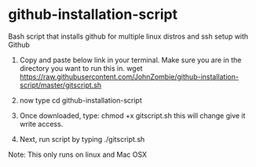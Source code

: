 # github-installation-script
Bash script that installs github for multiple linux distros and ssh setup with Github

1. Copy and paste below link in your terminal. Make sure you are in the directory you want to run this in.
wget https://raw.githubusercontent.com/JohnZombie/github-installation-script/master/gitscript.sh

2. now type cd github-installation-script

3. Once downloaded, type: chmod +x gitscript.sh this will change give it write access.

4. Next, run script by typing ./gitscript.sh


Note: This only runs on linux and Mac OSX

